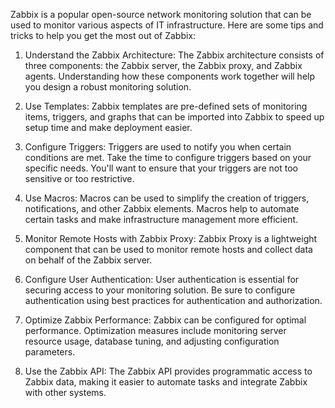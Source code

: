 Zabbix is a popular open-source network monitoring solution that can be used to monitor various aspects of IT infrastructure. Here are some tips and tricks to help you get the most out of Zabbix:

1. Understand the Zabbix Architecture: The Zabbix architecture consists of three components: the Zabbix server, the Zabbix proxy, and Zabbix agents. Understanding how these components work together will help you design a robust monitoring solution.

2. Use Templates: Zabbix templates are pre-defined sets of monitoring items, triggers, and graphs that can be imported into Zabbix to speed up setup time and make deployment easier.

3. Configure Triggers: Triggers are used to notify you when certain conditions are met. Take the time to configure triggers based on your specific needs. You'll want to ensure that your triggers are not too sensitive or too restrictive.

4. Use Macros: Macros can be used to simplify the creation of triggers, notifications, and other Zabbix elements. Macros help to automate certain tasks and make infrastructure management more efficient.

5. Monitor Remote Hosts with Zabbix Proxy: Zabbix Proxy is a lightweight component that can be used to monitor remote hosts and collect data on behalf of the Zabbix server.

6. Configure User Authentication: User authentication is essential for securing access to your monitoring solution. Be sure to configure authentication using best practices for authentication and authorization.

7. Optimize Zabbix Performance: Zabbix can be configured for optimal performance. Optimization measures include monitoring server resource usage, database tuning, and adjusting configuration parameters.

8. Use the Zabbix API: The Zabbix API provides programmatic access to Zabbix data, making it easier to automate tasks and integrate Zabbix with other systems.
